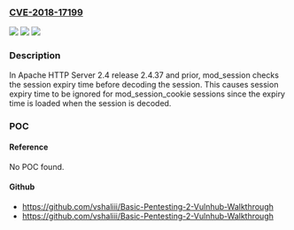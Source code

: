 ### [CVE-2018-17199](https://cve.mitre.org/cgi-bin/cvename.cgi?name=CVE-2018-17199)
![](https://img.shields.io/static/v1?label=Product&message=Apache%20HTTP%20Server&color=blue)
![](https://img.shields.io/static/v1?label=Version&message=n%2Fa&color=blue)
![](https://img.shields.io/static/v1?label=Vulnerability&message=Infufficient%20Session%20Expiration&color=brighgreen)

### Description

In Apache HTTP Server 2.4 release 2.4.37 and prior, mod_session checks the session expiry time before decoding the session. This causes session expiry time to be ignored for mod_session_cookie sessions since the expiry time is loaded when the session is decoded.

### POC

#### Reference
No POC found.

#### Github
- https://github.com/vshaliii/Basic-Pentesting-2-Vulnhub-Walkthrough
- https://github.com/vshaliii/Basic-Pentesting-2-Vulnhub-Walkthrough

